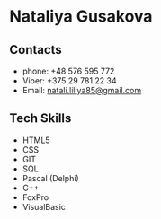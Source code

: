 # Nataliya Gusakova
## Contacts
* phone:  +48 576 595 772
* Viber: +375 29 781 22 34
* Email: natali.liliya85@gmail.com 

## Tech Skills
* HTML5
* CSS
* GIT
* SQL
* Pascal (Delphi)
* C++
* FoxPro
* VisualBasic

